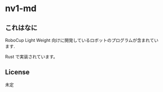 # nv1-md

## これはなに

RoboCup Light Weight 向けに開発しているロボットのプログラムが含まれています.

Rust で実装されています。

## License

未定
